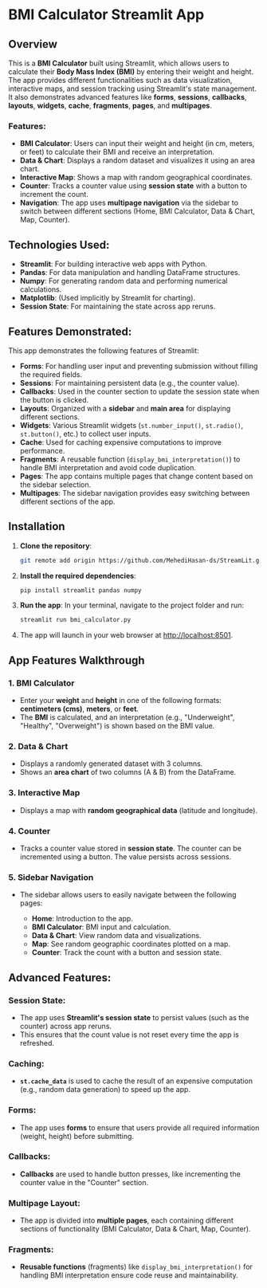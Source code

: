 # BMI Calculator Streamlit App

## Overview
This is a **BMI Calculator** built using Streamlit, which allows users to calculate their **Body Mass Index (BMI)** by entering their weight and height. The app provides different functionalities such as data visualization, interactive maps, and session tracking using Streamlit's state management. It also demonstrates advanced features like **forms**, **sessions**, **callbacks**, **layouts**, **widgets**, **cache**, **fragments**, **pages**, and **multipages**.

### Features:
- **BMI Calculator**: Users can input their weight and height (in cm, meters, or feet) to calculate their BMI and receive an interpretation.
- **Data & Chart**: Displays a random dataset and visualizes it using an area chart.
- **Interactive Map**: Shows a map with random geographical coordinates.
- **Counter**: Tracks a counter value using **session state** with a button to increment the count.
- **Navigation**: The app uses **multipage navigation** via the sidebar to switch between different sections (Home, BMI Calculator, Data & Chart, Map, Counter).

## Technologies Used:
- **Streamlit**: For building interactive web apps with Python.
- **Pandas**: For data manipulation and handling DataFrame structures.
- **Numpy**: For generating random data and performing numerical calculations.
- **Matplotlib**: (Used implicitly by Streamlit for charting).
- **Session State**: For maintaining the state across app reruns.

## Features Demonstrated:
This app demonstrates the following features of Streamlit:
- **Forms**: For handling user input and preventing submission without filling the required fields.
- **Sessions**: For maintaining persistent data (e.g., the counter value).
- **Callbacks**: Used in the counter section to update the session state when the button is clicked.
- **Layouts**: Organized with a **sidebar** and **main area** for displaying different sections.
- **Widgets**: Various Streamlit widgets (`st.number_input()`, `st.radio()`, `st.button()`, etc.) to collect user inputs.
- **Cache**: Used for caching expensive computations to improve performance.
- **Fragments**: A reusable function (`display_bmi_interpretation()`) to handle BMI interpretation and avoid code duplication.
- **Pages**: The app contains multiple pages that change content based on the sidebar selection.
- **Multipages**: The sidebar navigation provides easy switching between different sections of the app.

## Installation

1. **Clone the repository**:
    ```bash
    git remote add origin https://github.com/MehediHasan-ds/StreamLit.git
    ```

2. **Install the required dependencies**:

   ```bash
   pip install streamlit pandas numpy
   ```

3. **Run the app**:
   In your terminal, navigate to the project folder and run:

   ```bash
   streamlit run bmi_calculator.py
   ```

4. The app will launch in your web browser at [http://localhost:8501](http://localhost:8501).

## App Features Walkthrough

### **1. BMI Calculator**

* Enter your **weight** and **height** in one of the following formats: **centimeters (cms)**, **meters**, or **feet**.
* The **BMI** is calculated, and an interpretation (e.g., "Underweight", "Healthy", "Overweight") is shown based on the BMI value.

### **2. Data & Chart**

* Displays a randomly generated dataset with 3 columns.
* Shows an **area chart** of two columns (A & B) from the DataFrame.

### **3. Interactive Map**

* Displays a map with **random geographical data** (latitude and longitude).

### **4. Counter**

* Tracks a counter value stored in **session state**. The counter can be incremented using a button. The value persists across sessions.

### **5. Sidebar Navigation**

* The sidebar allows users to easily navigate between the following pages:

  * **Home**: Introduction to the app.
  * **BMI Calculator**: BMI input and calculation.
  * **Data & Chart**: View random data and visualizations.
  * **Map**: See random geographic coordinates plotted on a map.
  * **Counter**: Track the count with a button and session state.

## Advanced Features:

### **Session State**:

* The app uses **Streamlit's session state** to persist values (such as the counter) across app reruns.
* This ensures that the count value is not reset every time the app is refreshed.

### **Caching**:

* **`st.cache_data`** is used to cache the result of an expensive computation (e.g., random data generation) to speed up the app.

### **Forms**:

* The app uses **forms** to ensure that users provide all required information (weight, height) before submitting.

### **Callbacks**:

* **Callbacks** are used to handle button presses, like incrementing the counter value in the "Counter" section.

### **Multipage Layout**:

* The app is divided into **multiple pages**, each containing different sections of functionality (BMI Calculator, Data & Chart, Map, Counter).

### **Fragments**:

* **Reusable functions** (fragments) like `display_bmi_interpretation()` for handling BMI interpretation ensure code reuse and maintainability.


